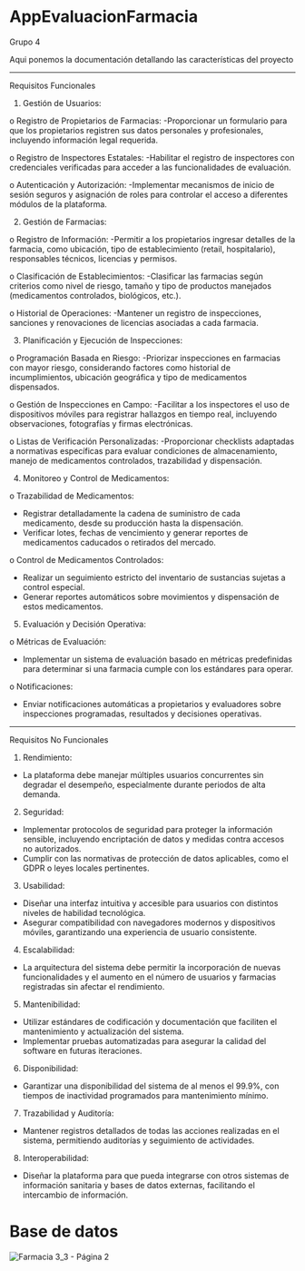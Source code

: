 # AppEvaluacionFarmacia

Grupo 4

Aqui ponemos la documentación detallando las características del proyecto

----- 

Requisitos Funcionales

1.	Gestión de Usuarios:

o	Registro de Propietarios de Farmacias:
-Proporcionar un formulario para que los propietarios registren sus datos personales y profesionales, incluyendo información legal requerida.

o	Registro de Inspectores Estatales:
-Habilitar el registro de inspectores con credenciales verificadas para acceder a las funcionalidades de evaluación.

o	Autenticación y Autorización:
-Implementar mecanismos de inicio de sesión seguros y asignación de roles para controlar el acceso a diferentes módulos de la plataforma.

2.	Gestión de Farmacias:

o	Registro de Información:
-Permitir a los propietarios ingresar detalles de la farmacia, como ubicación, tipo de establecimiento (retail, hospitalario), responsables técnicos, licencias y permisos.

o	Clasificación de Establecimientos:
-Clasificar las farmacias según criterios como nivel de riesgo, tamaño y tipo de productos manejados (medicamentos controlados, biológicos, etc.).

o	Historial de Operaciones:
-Mantener un registro de inspecciones, sanciones y renovaciones de licencias asociadas a cada farmacia.

3.	Planificación y Ejecución de Inspecciones:

o	Programación Basada en Riesgo:
-Priorizar inspecciones en farmacias con mayor riesgo, considerando factores como historial de incumplimientos, ubicación geográfica y tipo de medicamentos dispensados.

o	Gestión de Inspecciones en Campo:
-Facilitar a los inspectores el uso de dispositivos móviles para registrar hallazgos en tiempo real, incluyendo observaciones, fotografías y firmas electrónicas.

o	Listas de Verificación Personalizadas:
-Proporcionar checklists adaptadas a normativas específicas para evaluar condiciones de almacenamiento, manejo de medicamentos controlados, trazabilidad y dispensación.

4.	Monitoreo y Control de Medicamentos:

o	Trazabilidad de Medicamentos:
- Registrar detalladamente la cadena de suministro de cada medicamento, desde su producción hasta la dispensación.
- Verificar lotes, fechas de vencimiento y generar reportes de medicamentos caducados o retirados del mercado.

o	Control de Medicamentos Controlados:
- Realizar un seguimiento estricto del inventario de sustancias sujetas a control especial.
- Generar reportes automáticos sobre movimientos y dispensación de estos medicamentos.

5.	Evaluación y Decisión Operativa:

o	Métricas de Evaluación:
- Implementar un sistema de evaluación basado en métricas predefinidas para determinar si una farmacia cumple con los estándares para operar.

o	Notificaciones:
- Enviar notificaciones automáticas a propietarios y evaluadores sobre inspecciones programadas, resultados y decisiones operativas.

________________________________________

Requisitos No Funcionales
1.	Rendimiento:
- La plataforma debe manejar múltiples usuarios concurrentes sin degradar el desempeño, especialmente durante periodos de alta demanda.

2.	Seguridad:
- Implementar protocolos de seguridad para proteger la información sensible, incluyendo encriptación de datos y medidas contra accesos no autorizados.
- Cumplir con las normativas de protección de datos aplicables, como el GDPR o leyes locales pertinentes.

3.	Usabilidad:
- Diseñar una interfaz intuitiva y accesible para usuarios con distintos niveles de habilidad tecnológica.
- Asegurar compatibilidad con navegadores modernos y dispositivos móviles, garantizando una experiencia de usuario consistente.

4.	Escalabilidad:
- La arquitectura del sistema debe permitir la incorporación de nuevas funcionalidades y el aumento en el número de usuarios y farmacias registradas sin afectar el rendimiento.

5.	Mantenibilidad:
- Utilizar estándares de codificación y documentación que faciliten el mantenimiento y actualización del sistema.
- Implementar pruebas automatizadas para asegurar la calidad del software en futuras iteraciones.

6.	Disponibilidad:
- Garantizar una disponibilidad del sistema de al menos el 99.9%, con tiempos de inactividad programados para mantenimiento mínimo.

7.	Trazabilidad y Auditoría:
- Mantener registros detallados de todas las acciones realizadas en el sistema, permitiendo auditorías y seguimiento de actividades.

8.	Interoperabilidad:
- Diseñar la plataforma para que pueda integrarse con otros sistemas de información sanitaria y bases de datos externas, facilitando el intercambio de información.


# Base de datos

![Farmacia 3_3 - Página 2](https://github.com/user-attachments/assets/1e817ab0-124f-4884-8267-0d558882c051)


